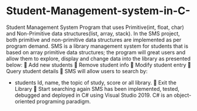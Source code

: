 # Student-Management-system-in-C-
Student Management System Program that uses Primitive(int, float, char) and Non-Primitive data structures(list, array, stack). In the SMS project, both primitive and non-primitive data structures are implemented as per program demand.
SMS is a library management system for students that is based on array primitive data structures; the program will great users and allow them to explore, display and change data into the library as presented below:
	Add new students 
	Remove student info
	Modify student entry
	Query student details
	SMS will allow users to search by: 
-	students Id, name, the topic of study, score or all library.
	Exit the Library
	Start searching again
SMS has been implemented, tested, debugged and deployed in C# using Visual Studio 2019. C# is an object-oriented programing paradigm.
